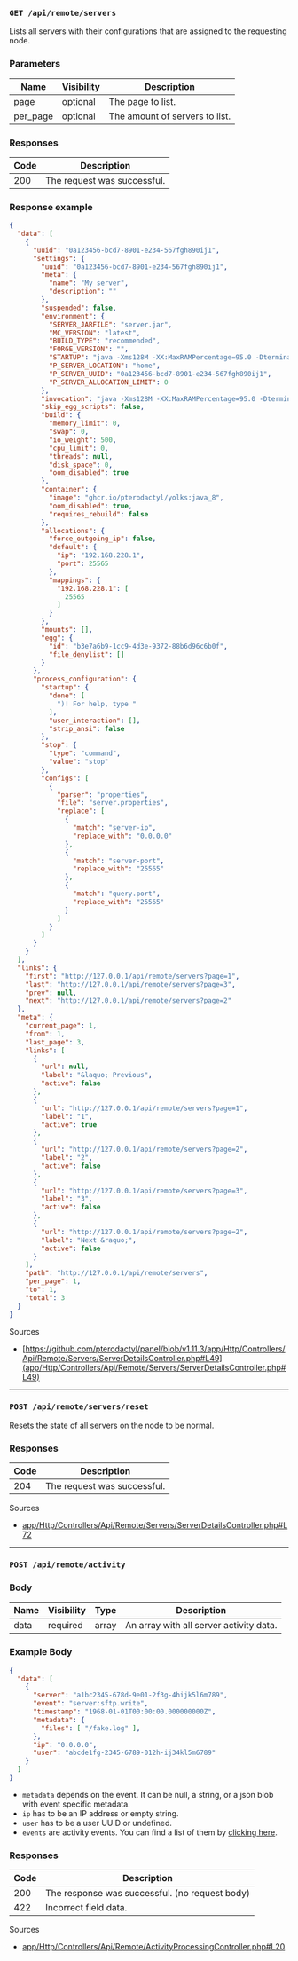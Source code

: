 ### `GET /api/remote/servers`

Lists all servers with their configurations that are assigned to the requesting node.

### Parameters

| Name      | Visibility | Description                    |
| --------- | ---------- | ------------------------------ |
| page      | optional   | The page to list.              |
| per_page  | optional   | The amount of servers to list. |

### Responses

| Code | Description                 |
| ---- | --------------------------- |
| 200  | The request was successful. |

### Response example

```json
{
  "data": [
    {
      "uuid": "0a123456-bcd7-8901-e234-567fgh890ij1",
      "settings": {
        "uuid": "0a123456-bcd7-8901-e234-567fgh890ij1",
        "meta": {
          "name": "My server",
          "description": ""
        },
        "suspended": false,
        "environment": {
          "SERVER_JARFILE": "server.jar",
          "MC_VERSION": "latest",
          "BUILD_TYPE": "recommended",
          "FORGE_VERSION": "",
          "STARTUP": "java -Xms128M -XX:MaxRAMPercentage=95.0 -Dterminal.jline=false -Dterminal.ansi=true $( [[  ! -f unix_args.txt ]] && printf %s \"-jar {{SERVER_JARFILE}}\" || printf %s \"@unix_args.txt\" )",
          "P_SERVER_LOCATION": "home",
          "P_SERVER_UUID": "0a123456-bcd7-8901-e234-567fgh890ij1",
          "P_SERVER_ALLOCATION_LIMIT": 0
        },
        "invocation": "java -Xms128M -XX:MaxRAMPercentage=95.0 -Dterminal.jline=false -Dterminal.ansi=true $( [[  ! -f unix_args.txt ]] && printf %s \"-jar {{SERVER_JARFILE}}\" || printf %s \"@unix_args.txt\" )",
        "skip_egg_scripts": false,
        "build": {
          "memory_limit": 0,
          "swap": 0,
          "io_weight": 500,
          "cpu_limit": 0,
          "threads": null,
          "disk_space": 0,
          "oom_disabled": true
        },
        "container": {
          "image": "ghcr.io/pterodactyl/yolks:java_8",
          "oom_disabled": true,
          "requires_rebuild": false
        },
        "allocations": {
          "force_outgoing_ip": false,
          "default": {
            "ip": "192.168.228.1",
            "port": 25565
          },
          "mappings": {
            "192.168.228.1": [
              25565
            ]
          }
        },
        "mounts": [],
        "egg": {
          "id": "b3e7a6b9-1cc9-4d3e-9372-88b6d96c6b0f",
          "file_denylist": []
        }
      },
      "process_configuration": {
        "startup": {
          "done": [
            ")! For help, type "
          ],
          "user_interaction": [],
          "strip_ansi": false
        },
        "stop": {
          "type": "command",
          "value": "stop"
        },
        "configs": [
          {
            "parser": "properties",
            "file": "server.properties",
            "replace": [
              {
                "match": "server-ip",
                "replace_with": "0.0.0.0"
              },
              {
                "match": "server-port",
                "replace_with": "25565"
              },
              {
                "match": "query.port",
                "replace_with": "25565"
              }
            ]
          }
        ]
      }
    }
  ],
  "links": {
    "first": "http://127.0.0.1/api/remote/servers?page=1",
    "last": "http://127.0.0.1/api/remote/servers?page=3",
    "prev": null,
    "next": "http://127.0.0.1/api/remote/servers?page=2"
  },
  "meta": {
    "current_page": 1,
    "from": 1,
    "last_page": 3,
    "links": [
      {
        "url": null,
        "label": "&laquo; Previous",
        "active": false
      },
      {
        "url": "http://127.0.0.1/api/remote/servers?page=1",
        "label": "1",
        "active": true
      },
      {
        "url": "http://127.0.0.1/api/remote/servers?page=2",
        "label": "2",
        "active": false
      },
      {
        "url": "http://127.0.0.1/api/remote/servers?page=3",
        "label": "3",
        "active": false
      },
      {
        "url": "http://127.0.0.1/api/remote/servers?page=2",
        "label": "Next &raquo;",
        "active": false
      }
    ],
    "path": "http://127.0.0.1/api/remote/servers",
    "per_page": 1,
    "to": 1,
    "total": 3
  }
}
```

Sources

- [https://github.com/pterodactyl/panel/blob/v1.11.3/app/Http/Controllers/Api/Remote/Servers/ServerDetailsController.php#L49](app/Http/Controllers/Api/Remote/Servers/ServerDetailsController.php#L49)

---

### `POST /api/remote/servers/reset`

Resets the state of all servers on the node to be normal.

### Responses

| Code | Description                 |
| ---- | --------------------------- |
| 204  | The request was successful. |

Sources

- [app/Http/Controllers/Api/Remote/Servers/ServerDetailsController.php#L72](https://github.com/pterodactyl/panel/blob/v1.11.3/app/Http/Controllers/Api/Remote/Servers/ServerDetailsController.php#L72)

---

### `POST /api/remote/activity`

### Body

| Name  | Visibility | Type   | Description                                  |
| ----- | ---------- | ------ | -------------------------------------------- |
| data  | required   | array  | An array with all server activity data.      |

### Example Body

```json
{
  "data": [
    {
      "server": "a1bc2345-678d-9e01-2f3g-4hijk5l6m789",
      "event": "server:sftp.write",
      "timestamp": "1968-01-01T00:00:00.000000000Z",
      "metadata": {
        "files": [ "/fake.log" ],
      },
      "ip": "0.0.0.0",
      "user": "abcde1fg-2345-6789-012h-ij34kl5m6789"
    }
  ]
}
```

- `metadata` depends on the event. It can be null, a string, or a json blob with event specific metadata.
- `ip` has to be an IP address or empty string.
- `user` has to be a user UUID or undefined.
- `events` are activity events. You can find a list of them by [clicking here](activity_events.md).

### Responses

| Code | Description                                      |
| ---- | ------------------------------------------------ |
| 200  | The response was successful. (no request body)   |
| 422  | Incorrect field data.                            |

Sources

- [app/Http/Controllers/Api/Remote/ActivityProcessingController.php#L20](https://github.com/pterodactyl/panel/blob/v1.11.3/app/Http/Controllers/Api/Remote/ActivityProcessingController.php#L20)
